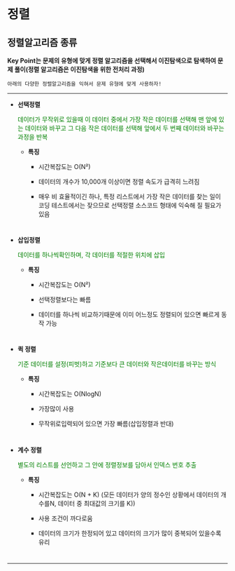 
#  정렬

## **정렬알고리즘 종류**

**Key Point는 문제의 유형에 맞게 정렬 알고리즘을 선택해서 이진탐색으로 탐색하여 문제 풀이(정렬 알고리즘은 이진탐색을 위한 전처리 과정)**

	아래의 다양한 정렬알고리즘을 익혀서 문제 유형에 맞게 사용하자!

<hr>

* **선택정렬** 

    <span style="color:green">데이터가 무작위로 있을때 이 데이터 중에서 가장 작은 데이터를 선택해 맨 앞에 있는 데이터와 바꾸고 그 다음 작은 데이터를 선택해 앞에서 두 번째 데이터와 바꾸는 과정을 반복</span>
    
   * **특징** 

    	* 시간복잡도는 O(N²)

    	* 데이터의 개수가 10,000개 이상이면 정렬 속도가 급격히 느려짐

    	* 매우 비 효율적이긴 하나, 특정 리스트에서 가장 작은 데이터를 찾는 일이 코딩 테스트에서는 잦으므로 선택정렬 소스코드 형태에 익숙해 질 필요가 있음 

  #   
  
* **삽입정렬** 

    <span style="color:green">데이터를 하나씩확인하며, 각 데이터를 적절한 위치에 삽입</span>
    
   * **특징** 

    	* 시간복잡도는 O(N²)

    	* 선택정렬보다는 빠름 

    	* 데이터를 하나씩 비교하기때문에 이미 어느정도 정렬되어 있으면 빠르게 동작 가능

  #   
  
* **퀵 정렬** 

    <span style="color:green">기준 데이터를 설정(피벗)하고 기준보다 큰 데이터와 작은데이터를 바꾸는 방식</span>
    
   * **특징** 

    	* 시간복잡도는 O(NlogN)

    	* 가장많이 사용 

    	* 무작위로입력되어 있으면 가장 빠름(삽입정렬과 반대)

  #   
  
* **계수 정렬** 

    <span style="color:green">별도의 리스트를 선언하고 그 안에 정렬정보를 담아서 인덱스 번호 추출</span>
    
   * **특징** 

    	* 시간복잡도는 O(N + K) (모든 데이터가 양의 정수인 상황에서 데이터의 개수를N, 데이터 중 최대값의 크기를 K))

    	* 사용 조건이 까다로움

    	* 데이터의 크기가 한정되어 있고 데이터의 크기가 많이 중복되어 있을수록 유리 

  #   
<hr/>
